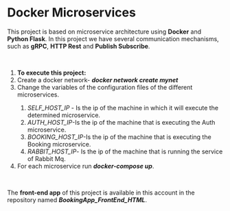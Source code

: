 <h1>Docker Microservices</h1>

<p>This project is based on microservice architecture using <b>Docker</b> and <b>Python Flask</b>. In this project we have several communication mechanisms, such as <b>gRPC</b>, <b>HTTP Rest</b> and <b>Publish Subscribe</b>.</p>
<br>

<ol>
  <li><b>To execute this project:</b></li>
  <li>Create a docker network- <i><b>docker network create mynet</b></i></li>
  <li>Change the variables of the configuration files of the different microservices.</li>
  <ol>
    <li><i>SELF_HOST_IP</i> - Is the ip of the machine in which it will execute the determined microservice.</li>
    <li><i>AUTH_HOST_IP</i>-Is the ip of the machine that is executing the Auth microservice.</li>
    <li><i>BOOKING_HOST_IP</i>-Is the ip of the machine that is executing the Booking microservice.</li>
    <li><i>RABBIT_HOST_IP</i>- Is the ip of the machine that is running the service of Rabbit Mq.</li>
  </ol>
  <li>For each microservice run <i><b>docker-compose up</i></b>.</li>
</ol>
<br>
<p>The <b>front-end app</b> of this project is available in this account in the repository named <b><i>BookingApp_FrontEnd_HTML</i></b>.</p>
  
